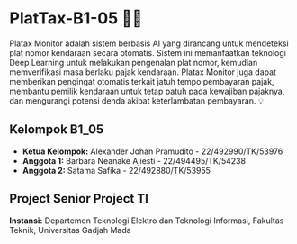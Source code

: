 # PlatTax-B1-05 🚗📸
Platax Monitor adalah sistem berbasis AI yang dirancang untuk mendeteksi plat nomor kendaraan secara otomatis. 
Sistem ini memanfaatkan teknologi Deep Learning untuk melakukan pengenalan plat nomor, kemudian memverifikasi masa berlaku pajak kendaraan. 
Platax Monitor juga dapat memberikan pengingat otomatis terkait jatuh tempo pembayaran pajak, membantu pemilik kendaraan untuk tetap patuh pada kewajiban pajaknya, dan mengurangi potensi denda akibat keterlambatan pembayaran. 💡

## Kelompok B1_05
- **Ketua Kelompok:** Alexander Johan Pramudito - 22/492990/TK/53976  
- **Anggota 1:** Barbara Neanake Ajiesti - 22/494495/TK/54238  
- **Anggota 2:** Satama Safika - 22/492880/TK/53955  

## Project Senior Project TI
**Instansi:** Departemen Teknologi Elektro dan Teknologi Informasi, Fakultas Teknik, Universitas Gadjah Mada
